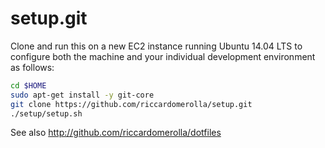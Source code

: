setup.git
=========
Clone and run this on a new EC2 instance running Ubuntu 14.04 LTS to
configure both the machine and your individual development environment as
follows:

```sh
cd $HOME
sudo apt-get install -y git-core
git clone https://github.com/riccardomerolla/setup.git
./setup/setup.sh   
```

See also http://github.com/riccardomerolla/dotfiles





